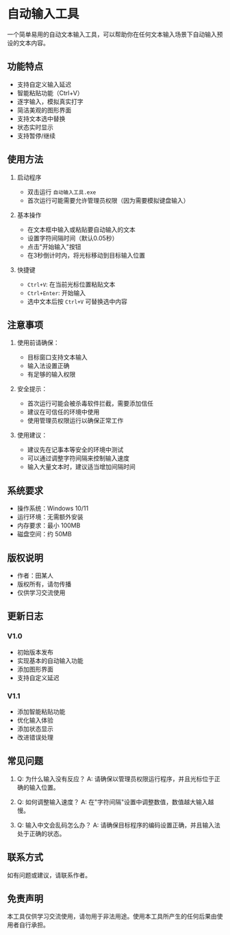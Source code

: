 # 自动输入工具

一个简单易用的自动文本输入工具，可以帮助你在任何文本输入场景下自动输入预设的文本内容。

## 功能特点

- 支持自定义输入延迟
- 智能粘贴功能（Ctrl+V）
- 逐字输入，模拟真实打字
- 简洁美观的图形界面
- 支持文本选中替换
- 状态实时显示
- 支持暂停/继续

## 使用方法

1. 启动程序
   - 双击运行 `自动输入工具.exe`
   - 首次运行可能需要允许管理员权限（因为需要模拟键盘输入）

2. 基本操作
   - 在文本框中输入或粘贴要自动输入的文本
   - 设置字符间隔时间（默认0.05秒）
   - 点击"开始输入"按钮
   - 在3秒倒计时内，将光标移动到目标输入位置

3. 快捷键
   - `Ctrl+V`: 在当前光标位置粘贴文本
   - `Ctrl+Enter`: 开始输入
   - 选中文本后按 `Ctrl+V` 可替换选中内容

## 注意事项

1. 使用前请确保：
   - 目标窗口支持文本输入
   - 输入法设置正确
   - 有足够的输入权限

2. 安全提示：
   - 首次运行可能会被杀毒软件拦截，需要添加信任
   - 建议在可信任的环境中使用
   - 使用管理员权限运行以确保正常工作

3. 使用建议：
   - 建议先在记事本等安全的环境中测试
   - 可以通过调整字符间隔来控制输入速度
   - 输入大量文本时，建议适当增加间隔时间

## 系统要求

- 操作系统：Windows 10/11
- 运行环境：无需额外安装
- 内存要求：最小 100MB
- 磁盘空间：约 50MB

## 版权说明

- 作者：田某人
- 版权所有，请勿传播
- 仅供学习交流使用

## 更新日志

### V1.0
- 初始版本发布
- 实现基本的自动输入功能
- 添加图形界面
- 支持自定义延迟

### V1.1
- 添加智能粘贴功能
- 优化输入体验
- 添加状态显示
- 改进错误处理

## 常见问题

1. Q: 为什么输入没有反应？
   A: 请确保以管理员权限运行程序，并且光标位于正确的输入位置。

2. Q: 如何调整输入速度？
   A: 在"字符间隔"设置中调整数值，数值越大输入越慢。

3. Q: 输入中文会乱码怎么办？
   A: 请确保目标程序的编码设置正确，并且输入法处于正确的状态。

## 联系方式

如有问题或建议，请联系作者。

## 免责声明

本工具仅供学习交流使用，请勿用于非法用途。使用本工具所产生的任何后果由使用者自行承担。 